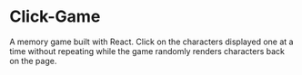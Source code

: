 # Click-Game
A memory game built with React. Click on the characters displayed one at a time without repeating while the game randomly renders characters back on the page. 